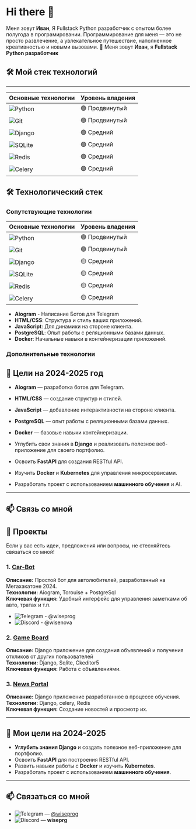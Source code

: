 
# Hi there 👋

Меня зовут **Иван**, Я Fullstack Python разработчик с опытом более полугода в програмировании. Программирование для меня — это не просто развлечение, а увлекательное путешествие, наполненное креативностью и новыми вызовами. 🚀
Меня зовут **Иван**, я **Fullstack Python разработчик** 

</div>

## 🛠️ Мой стек технологий
---

| Основные технологии | Уровень владения |
|---------------------|------------------|
| ![Python](https://img.shields.io/badge/python-3670A0?style=for-the-badge&logo=python&logoColor=ffdd54) | 🟢 Продвинутый   |
| ![Git](https://img.shields.io/badge/git-%23F05033.svg?style=for-the-badge&logo=git&logoColor=white) | 🟢 Продвинутый   |
| ![Django](https://img.shields.io/badge/django-%23092E20.svg?style=for-the-badge&logo=django&logoColor=white) | 🟢 Средний        
| ![SQLite](https://img.shields.io/badge/sqlite-%2307405e.svg?style=for-the-badge&logo=sqlite&logoColor=white) | 🟢 Средний        |
| ![Redis](https://img.shields.io/badge/redis-%23DD0031.svg?style=for-the-badge&logo=redis&logoColor=white) | 🟢 Средний    |
| ![Celery](https://img.shields.io/badge/celery-%23a9cc54.svg?style=for-the-badge&logo=celery&logoColor=ddf4a4) | 🟢 Средний
## 🛠️ Технологический стек

### Сопутствующие технологии
| **Основные технологии** | **Уровень владения** |
|-------------------------|----------------------|
| ![Python](https://img.shields.io/badge/python-3670A0?style=for-the-badge&logo=python&logoColor=ffdd54) | 🟢 Продвинутый |
| ![Git](https://img.shields.io/badge/git-%23F05033.svg?style=for-the-badge&logo=git&logoColor=white) | 🟢 Продвинутый |
| ![Django](https://img.shields.io/badge/django-%23092E20.svg?style=for-the-badge&logo=django&logoColor=white) | 🟡 Средний |
| ![SQLite](https://img.shields.io/badge/sqlite-%2307405e.svg?style=for-the-badge&logo=sqlite&logoColor=white) | 🟡 Средний |
| ![Redis](https://img.shields.io/badge/redis-%23DD0031.svg?style=for-the-badge&logo=redis&logoColor=white) | 🟡 Средний |
| ![Celery](https://img.shields.io/badge/celery-%23a9cc54.svg?style=for-the-badge&logo=celery&logoColor=ddf4a4) | 🟡 Средний |

- **Aiogram** - Написание Ботов для Telegram
- **HTML/CSS**: Структура и стиль ваших приложений.
- **JavaScript**: Для динамики на стороне клиента.
- **PostgreSQL**: Опыт работы с реляционными базами данных.
- **Docker**: Начальные навыки в контейнеризации приложений.
### Дополнительные технологии

## 🎯 Цели на 2024-2025 год
- **Aiogram** — разработка ботов для Telegram.
- **HTML/CSS** — создание структур и стилей.
- **JavaScript** — добавление интерактивности на стороне клиента.
- **PostgreSQL** — опыт работы с реляционными базами данных.
- **Docker** — базовые навыки контейнеризации.

- Углубить свои знания в **Django** и реализовать полезное веб-приложение для своего портфолио.
- Освоить **FastAPI** для создания RESTful API.
- Изучить **Docker** и **Kubernetes** для управления микросервисами.
- Разработать проект с использованием **машинного обучения** и AI.
---

## 📫 Связь со мной
## 🌟 Проекты

Если у вас есть идеи, предложения или вопросы, не стесняйтесь связаться со мной!
### 1. **[Car-Bot](https://github.com/Sayrrexe/SF-Car-Bot)**  
  **Описание:** Простой бот для автолюбителей, разработанный на Мегахакатоне 2024.  
  **Технологии:** Aiogram, Torouise + PostgreSql  
  **Ключевая функция:** Удобный интерфейс для управления заметками об авто, тратах и т.п.

- ![Telegram](https://img.shields.io/badge/Telegram-2CA5E0?style=for-the-badge&logo=telegram&logoColor=white) - @wiseprog
- ![Discord](https://img.shields.io/badge/Discord-%235865F2.svg?style=for-the-badge&logo=discord&logoColor=white) - @wisenova


### 2. **[Game Board](https://github.com/Sayrrexe/GameBoard)**  

  **Описание:** Django приложение для создания объявлений и получения откликов от других пользователей                          
  **Технологии:** Django, Sqlite, Ckeditor5                                                               
  **Ключевая функция:** Работа с объявлениями.            



### 3. **[News Portal](https://github.com/Sayrrexe/Django-News-Portal-Project)**  

  **Описание:** Django приложение разработанное в процессе обучения.  
  **Технологии:** Django, celery, Redis  
  **Ключевая функция:** Создание новостей и просмотр их.

---

## 🎯 Мои цели на 2024-2025

- **Углубить знания Django** и создать полезное веб-приложение для портфолио.
- Освоить **FastAPI** для построения RESTful API.
- Развить навыки работы с **Docker** и изучить **Kubernetes**.
- Разработать проект с использованием **машинного обучения**.

---

## 📫 Связаться со мной

- ![Telegram](https://img.shields.io/badge/Telegram-2CA5E0?style=for-the-badge&logo=telegram&logoColor=white) — [@wiseprog](https://t.me/wiseprog)  
- ![Discord](https://img.shields.io/badge/Discord-%235865F2.svg?style=for-the-badge&logo=discord&logoColor=white) — **wiseprg**
